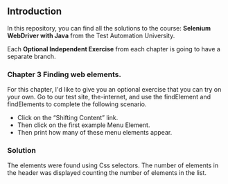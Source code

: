 ## Introduction 

In this repository, you can find all the solutions to the
course: **Selenium WebDriver with Java** from the Test
Automation University. 

Each **Optional Independent Exercise** from each chapter is going to 
have a separate branch.


### Chapter 3 Finding web elements.
For this chapter, I'd like to give you an optional exercise that you can try on your own.
Go to our test site, the-internet, and use the findElement and findElements to complete the following scenario.
* Click on the “Shifting Content” link.
* Then click on the first example Menu Element.
* Then print how many of these menu elements appear.

### Solution 
The elements were found using Css selectors. The number of elements in the header
was displayed counting the number of elements in the list.